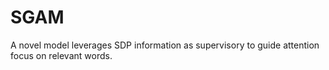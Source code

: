 # SGAM
A novel model leverages SDP information as supervisory to guide attention focus on relevant words.
